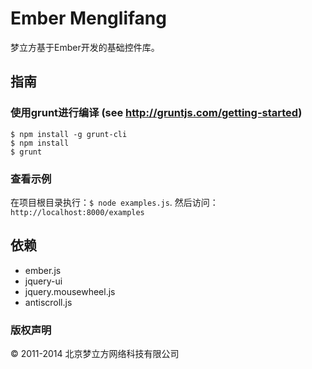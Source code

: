 # Ember Menglifang

梦立方基于Ember开发的基础控件库。

## 指南

### 使用grunt进行编译 (see http://gruntjs.com/getting-started)
```
$ npm install -g grunt-cli
$ npm install
$ grunt
```

### 查看示例
在项目根目录执行：`$ node examples.js`.
然后访问： `http://localhost:8000/examples`

## 依赖
* ember.js
* jquery-ui
* jquery.mousewheel.js
* antiscroll.js

### 版权声明

© 2011-2014 北京梦立方网络科技有限公司
